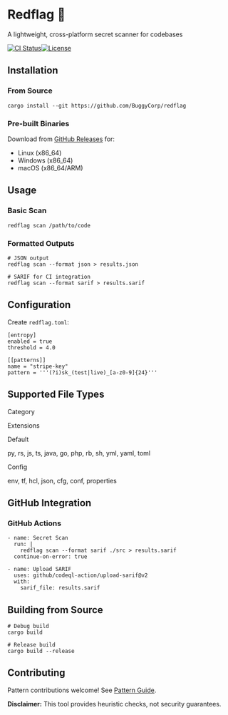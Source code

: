 Redflag 🚩
==========

A lightweight, cross-platform secret scanner for codebases

 [![CI Status](https://github.com/BuggyCorp/redflag/actions/workflows/ci.yml/badge.svg)](https://github.com/BuggyCorp/redflag/actions)[![License](https://img.shields.io/badge/license-MIT-blue.svg)](LICENSE)

Installation
------------

### From Source

    cargo install --git https://github.com/BuggyCorp/redflag

### Pre-built Binaries

Download from [GitHub Releases](https://github.com/BuggyCorp/redflag/releases) for:

*   Linux (x86\_64)
*   Windows (x86\_64)
*   macOS (x86\_64/ARM)

Usage
-----

### Basic Scan

    redflag scan /path/to/code

### Formatted Outputs

    # JSON output
    redflag scan --format json > results.json
    
    # SARIF for CI integration
    redflag scan --format sarif > results.sarif

Configuration
-------------

Create `redflag.toml`:

    [entropy]
    enabled = true
    threshold = 4.0
    
    [[patterns]]
    name = "stripe-key"
    pattern = '''(?i)sk_(test|live)_[a-z0-9]{24}'''

Supported File Types
--------------------

Category

Extensions

Default

py, rs, js, ts, java, go, php, rb, sh, yml, yaml, toml

Config

env, tf, hcl, json, cfg, conf, properties

GitHub Integration
------------------

### GitHub Actions

    - name: Secret Scan
      run: |
        redflag scan --format sarif ./src > results.sarif
      continue-on-error: true
    
    - name: Upload SARIF
      uses: github/codeql-action/upload-sarif@v2
      with:
        sarif_file: results.sarif

Building from Source
--------------------

    # Debug build
    cargo build
    
    # Release build
    cargo build --release

Contributing
------------

Pattern contributions welcome! See [Pattern Guide](PATTERN_GUIDE.md).

**Disclaimer:** This tool provides heuristic checks, not security guarantees.